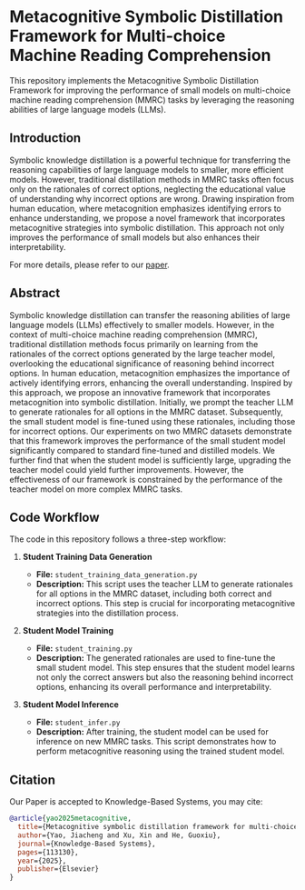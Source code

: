 # Metacognitive Symbolic Distillation Framework for Multi-choice Machine Reading Comprehension

This repository implements the Metacognitive Symbolic Distillation Framework for improving the performance of small models on multi-choice machine reading comprehension (MMRC) tasks by leveraging the reasoning abilities of large language models (LLMs).

## Introduction

Symbolic knowledge distillation is a powerful technique for transferring the reasoning capabilities of large language models to smaller, more efficient models. However, traditional distillation methods in MMRC tasks often focus only on the rationales of correct options, neglecting the educational value of understanding why incorrect options are wrong. Drawing inspiration from human education, where metacognition emphasizes identifying errors to enhance understanding, we propose a novel framework that incorporates metacognitive strategies into symbolic distillation. This approach not only improves the performance of small models but also enhances their interpretability.

For more details, please refer to our [paper](https://doi.org/10.1016/j.knosys.2025.113130).

## Abstract

Symbolic knowledge distillation can transfer the reasoning abilities of large language models (LLMs) effectively to smaller models. However, in the context of multi-choice machine reading comprehension (MMRC), traditional distillation methods focus primarily on learning from the rationales of the correct options generated by the large teacher model, overlooking the educational significance of reasoning behind incorrect options. In human education, metacognition emphasizes the importance of actively identifying errors, enhancing the overall understanding. Inspired by this approach, we propose an innovative framework that incorporates metacognition into symbolic distillation. Initially, we prompt the teacher LLM to generate rationales for all options in the MMRC dataset. Subsequently, the small student model is fine-tuned using these rationales, including those for incorrect options. Our experiments on two MMRC datasets demonstrate that this framework improves the performance of the small student model significantly compared to standard fine-tuned and distilled models. We further find that when the student model is sufficiently large, upgrading the teacher model could yield further improvements. However, the effectiveness of our framework is constrained by the performance of the teacher model on more complex MMRC tasks.

## Code Workflow

The code in this repository follows a three-step workflow:

1. **Student Training Data Generation**  
   - **File:** `student_training_data_generation.py`  
   - **Description:** This script uses the teacher LLM to generate rationales for all options in the MMRC dataset, including both correct and incorrect options. This step is crucial for incorporating metacognitive strategies into the distillation process.

2. **Student Model Training**  
   - **File:** `student_training.py`  
   - **Description:** The generated rationales are used to fine-tune the small student model. This step ensures that the student model learns not only the correct answers but also the reasoning behind incorrect options, enhancing its overall performance and interpretability.

3. **Student Model Inference**  
   - **File:** `student_infer.py`  
   - **Description:** After training, the student model can be used for inference on new MMRC tasks. This script demonstrates how to perform metacognitive reasoning using the trained student model.

## Citation
Our Paper is accepted to Knowledge-Based Systems, you may cite:

```bibtex
@article{yao2025metacognitive,
  title={Metacognitive symbolic distillation framework for multi-choice machine reading comprehension},
  author={Yao, Jiacheng and Xu, Xin and He, Guoxiu},
  journal={Knowledge-Based Systems},
  pages={113130},
  year={2025},
  publisher={Elsevier}
}
